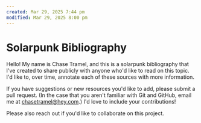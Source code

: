 ```yaml
---
created: Mar 29, 2025 7:44 pm
modified: Mar 29, 2025 8:00 pm
---
```


# Solarpunk Bibliography

Hello! My name is Chase Tramel, and this is a solarpunk bibliography that I've created to share publicly with anyone who'd like to read on this topic. I'd like to, over time, annotate each of these sources with more information. 

If you have suggestions or new resources you'd like to add, please submit a pull request. (In the case that you aren't familiar with Git and GitHub, email me at [chasetramel@hey.com](mailto:chasetramel@hey.com).) I'd love to include your contributions!

Please also reach out if you'd like to collaborate on this project.